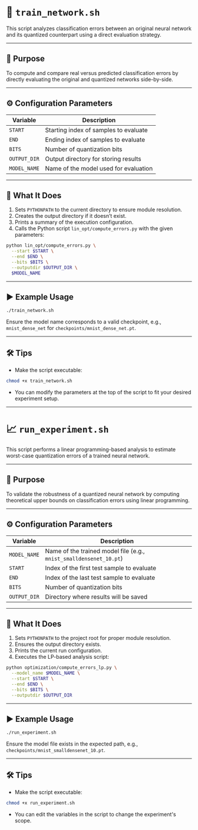 # 🧠 `train_network.sh`

This script analyzes classification errors between an original neural network and its quantized counterpart using a direct evaluation strategy.

---

## 🎯 Purpose

To compute and compare real versus predicted classification errors by directly evaluating the original and quantized networks side-by-side.

---

## ⚙️ Configuration Parameters

| Variable      | Description                                                         |
|---------------|---------------------------------------------------------------------|
| `START`       | Starting index of samples to evaluate                               |
| `END`         | Ending index of samples to evaluate                                 |
| `BITS`        | Number of quantization bits                                         |
| `OUTPUT_DIR`  | Output directory for storing results                                |
| `MODEL_NAME`  | Name of the model used for evaluation                               |

---

## 🧠 What It Does

1. Sets `PYTHONPATH` to the current directory to ensure module resolution.
2. Creates the output directory if it doesn’t exist.
3. Prints a summary of the execution configuration.
4. Calls the Python script `lin_opt/compute_errors.py` with the given parameters:

```bash
python lin_opt/compute_errors.py \
  --start $START \
  --end $END \
  --bits $BITS \
  --outputdir $OUTPUT_DIR \
  $MODEL_NAME
```

---

## ▶️ Example Usage

```bash
./train_network.sh
```

Ensure the model name corresponds to a valid checkpoint, e.g., `mnist_dense_net` for `checkpoints/mnist_dense_net.pt`.

---

## 🛠 Tips

- Make the script executable:

```bash
chmod +x train_network.sh
```

- You can modify the parameters at the top of the script to fit your desired experiment setup.

---

# 📈 `run_experiment.sh`

This script performs a linear programming-based analysis to estimate worst-case quantization errors of a trained neural network.

---

## 🎯 Purpose

To validate the robustness of a quantized neural network by computing theoretical upper bounds on classification errors using linear programming.

---

## ⚙️ Configuration Parameters

| Variable      | Description                                                                 |
|---------------|-----------------------------------------------------------------------------|
| `MODEL_NAME`  | Name of the trained model file (e.g., `mnist_smalldensenet_10.pt`)         |
| `START`       | Index of the first test sample to evaluate                                 |
| `END`         | Index of the last test sample to evaluate                                  |
| `BITS`        | Number of quantization bits                                                |
| `OUTPUT_DIR`  | Directory where results will be saved                                      |

---

## 🧠 What It Does

1. Sets `PYTHONPATH` to the project root for proper module resolution.
2. Ensures the output directory exists.
3. Prints the current run configuration.
4. Executes the LP-based analysis script:

```bash
python optimization/compute_errors_lp.py \
  --model_name $MODEL_NAME \
  --start $START \
  --end $END \
  --bits $BITS \
  --outputdir $OUTPUT_DIR
```

---

## ▶️ Example Usage

```bash
./run_experiment.sh
```

Ensure the model file exists in the expected path, e.g., `checkpoints/mnist_smalldensenet_10.pt`.

---

## 🛠 Tips

- Make the script executable:

```bash
chmod +x run_experiment.sh
```

- You can edit the variables in the script to change the experiment's scope.
